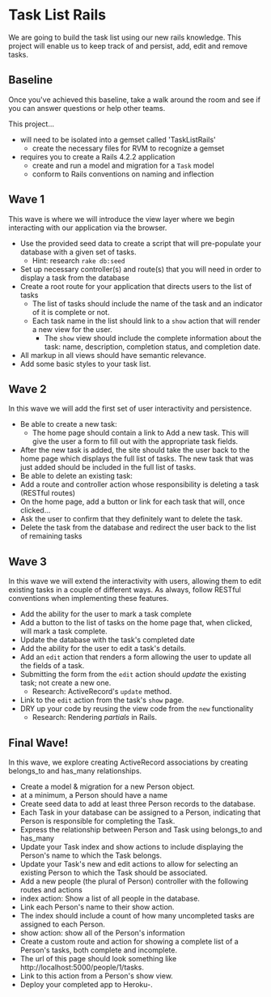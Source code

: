 # Task List Rails

We are going to build the task list using our new rails knowledge. This project will enable us to keep track of and persist, add, edit and remove tasks.

## Baseline
Once you've achieved this baseline, take a walk around the room and see if you can answer questions or help other teams.

This project...

- will need to be isolated into a gemset called 'TaskListRails'
  - create the necessary files for RVM to recognize a gemset
- requires you to create a Rails 4.2.2 application
  - create and run a model and migration for a `Task` model
  - conform to Rails conventions on naming and inflection

## Wave 1
This wave is where we will introduce the view layer where we begin interacting with our application via the browser.

  - Use the provided seed data to create a script that will pre-populate your database with a given set of tasks.
    - Hint: research `rake db:seed`
  - Set up necessary controller(s) and route(s) that you will need in order to display a task from the database
  - Create a root route for your application that directs users to the list of tasks
    - The list of tasks should include the name of the task and an indicator of it is complete or not.
    - Each task name in the list should link to a `show` action that will render a new view for the user.
      - The `show` view should include the complete information about the task: name, description, completion status, and completion date.
  - All markup in all views should have semantic relevance.
  - Add some basic styles to your task list.

##  Wave 2
In this wave we will add the first set of user interactivity and persistence.

 - Be able to create a new task:
   - The home page should contain a link to Add a new task. This will give the user a form to fill out with the appropriate task fields.
 - After the new task is added, the site should take the user back to the home page which displays the full list of tasks. The new task that was just               added should be included in the full list of tasks.
 - Be able to delete an existing task:
 - Add a route and controller action whose responsibility is deleting a task (RESTful routes)
 - On the home page, add a button or link for each task that will, once clicked...
 - Ask the user to confirm that they definitely want to delete the task.
 - Delete the task from the database and redirect the user back to the list of remaining tasks

## Wave 3
In this wave we will extend the interactivity with users, allowing them to edit existing tasks in a couple of different ways. As always, follow RESTful conventions when implementing these features.

 - Add the ability for the user to mark a task complete
 - Add a button to the list of tasks on the home page that, when clicked, will mark a task complete.
 - Update the database with the task's completed date
 - Add the ability for the user to edit a task's details.
 - Add an `edit` action that renders a form allowing the user to update all the fields of a task.
 - Submitting the form from the `edit` action should _update_ the existing task; not create a new one.
   - Research: ActiveRecord's `update` method.
 - Link to the `edit` action from the task's `show` page.
 - DRY up your code by reusing the view code from the `new` functionality
   - Research: Rendering _partials_ in Rails.

## Final Wave!

In this wave, we explore creating ActiveRecord associations by creating belongs_to and has_many relationships.

-  Create a model & migration for a new Person object.
-  at a minimum, a Person should have a name
-  Create seed data to add at least three Person records to the database.
-  Each Task in your database can be assigned to a Person, indicating that Person is responsible for completing the Task.
-  Express the relationship between Person and Task using belongs_to and has_many
-  Update your Task index and show actions to include displaying the Person's name to which the Task belongs.
-  Update your Task's new and edit actions to allow for selecting an existing Person to which the Task should be associated.
-  Add a new people (the plural of Person) controller with the following routes and actions
-  index action: Show a list of all people in the database.
-  Link each Person's name to their show action.
-  The index should include a count of how many uncompleted tasks are assigned to each Person.
-  show action: show all of the Person's information
-  Create a custom route and action for showing a complete list of a Person's tasks, both complete and incomplete.
-  The url of this page should look something like http://localhost:5000/people/1/tasks.
-  Link to this action from a Person's show view.
-  Deploy your completed app to Heroku-.
